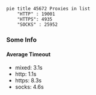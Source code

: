 
```mermaid
pie title 45672 Proxies in list
    "HTTP" : 19001
    "HTTPS": 4935
    "SOCKS" : 25952
```

### Some Info
#### Average Timeout

- mixed: 3.1s
- http: 1.1s
- https: 8.3s
- socks: 4.6s